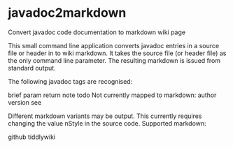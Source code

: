 # javadoc2markdown
Convert javadoc code documentation to markdown wiki page

This small command line application converts javadoc entries in a source file or header
in to wiki markdown. It takes the source file (or header file) as the only command line parameter.
The resulting markdown is issued from standard output.

The following javadoc tags are recognised:

brief
param
return
note
todo
Not currently mapped to markdown:
author
version
see

Different markdown variants may be output. This currently requires changing the value nStyle in the source code.
Supported markdown:

github
tiddlywiki

